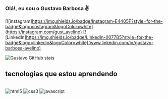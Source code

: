 ### Olá!, eu sou o Gustavo Barbosa ✌️ 
[![instagram]https://img.shields.io/badge/Instagram-E4405F?style=for-the-badge&logo=instagram&logoColor=white](https://instagram.com/gust_avelino)
[![LinkedIn]https://img.shields.io/badge/LinkedIn-0077B5?style=for-the-badge&logo=linkedin&logoColor=white](www.linkedin.com/in/gustavo-barbosa-avelino)

![Gustavo GitHub stats](https://github-readme-stats.vercel.app/api?username=GustavoAvelino&show_icons=true&theme=github_dark)

## tecnologias que estou aprendendo
<div  style="display: inline_block"><br>
<img alt="html5" src"https://img.shields.io/badge/HTML5-E34F26?style=for-the-badge&logo=html5&logoColor=white" />
<img  alt="css3" src"https://img.shields.io/badge/CSS3-1572B6?style=for-the-badge&logo=css3&logoColor=white" />
<img  alt="javascript" src"https://img.shields.io/badge/JavaScript-F7DF1E?style=for-the-badge&logo=javascript&logoColor=black" />

</div>
